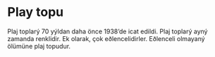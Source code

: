 # Play topu

Plaj toplarý 70 yýldan daha önce 1938’de icat edildi. Plaj toplarý ayný zamanda
renklidir. Ek olarak, çok eðlencelidirler. Eðlenceli olmayaný ölümüne plaj
topudur.
